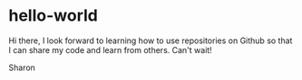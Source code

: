 # hello-world

Hi there,
I look forward to learning how to use repositories on Github so that I can share my code and learn from others.
Can't wait!

Sharon
